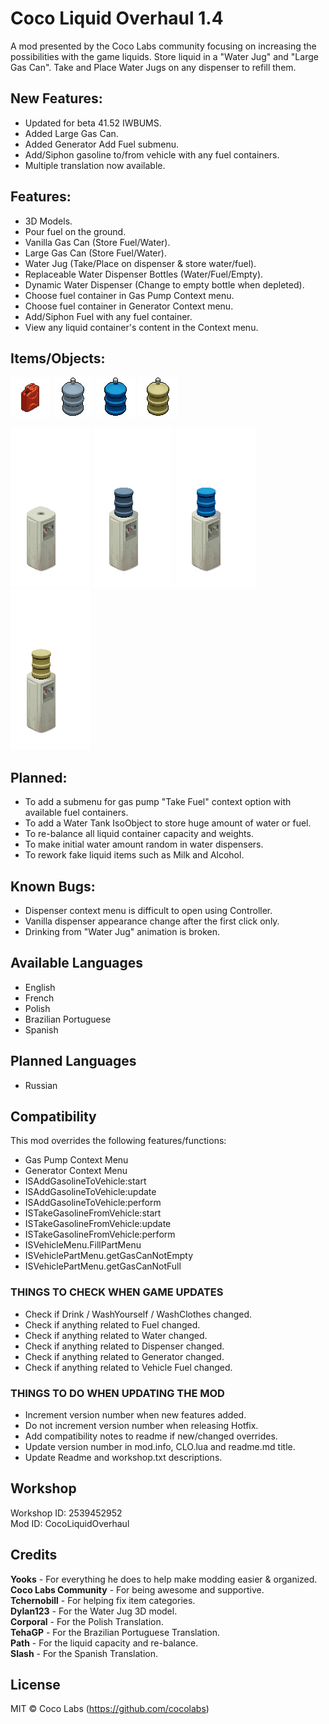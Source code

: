 # Coco Liquid Overhaul 1.4
A mod presented by the Coco Labs community focusing on increasing the possibilities with the game liquids. Store liquid in a "Water Jug" and "Large Gas Can". Take and Place Water Jugs on any dispenser to refill them.
  
## New Features:
- Updated for beta 41.52 IWBUMS.  
- Added Large Gas Can.  
- Added Generator Add Fuel submenu.  
- Add/Siphon gasoline to/from vehicle with any fuel containers.  
- Multiple translation now available.  
  
## Features:
- 3D Models.  
- Pour fuel on the ground.  
- Vanilla Gas Can (Store Fuel/Water).  
- Large Gas Can (Store Fuel/Water).  
- Water Jug (Take/Place on dispenser & store water/fuel).  
- Replaceable Water Dispenser Bottles (Water/Fuel/Empty).  
- Dynamic Water Dispenser (Change to empty bottle when depleted).  
- Choose fuel container in Gas Pump Context menu.  
- Choose fuel container in Generator Context menu.  
- Add/Siphon Fuel with any fuel container.  
- View any liquid container's content in the Context menu.  

## Items/Objects:
![Large Gas Can](https://github.com/cocolabs/pz-liquid-overhaul/blob/master/media/textures/Item_Coco_LargePetrolCan.png?raw=true)
![Empty Water Jug](https://github.com/cocolabs/pz-liquid-overhaul/blob/master/media/textures/Item_Coco_WaterGallonEmpty.png?raw=true)
![Water Jug](https://github.com/cocolabs/pz-liquid-overhaul/blob/master/media/textures/Item_Coco_WaterGallonFull.png?raw=true)
![Water Jug with fuel](https://github.com/cocolabs/pz-liquid-overhaul/blob/master/media/textures/Item_Coco_WaterGallonPetrol.png?raw=true)
  
![Empty Dispenser](https://github.com/cocolabs/pz-liquid-overhaul/blob/master/resources/BigWaterBottle/Dispenser/New3D/location_business_office_generic_01_48_empty.png?raw=true)
![Empty Bottle Dispenser](https://github.com/cocolabs/pz-liquid-overhaul/blob/master/resources/BigWaterBottle/Dispenser/New3D/location_business_office_generic_01_48_bottle.png?raw=true)
![Water Dispenser](https://github.com/cocolabs/pz-liquid-overhaul/blob/master/resources/BigWaterBottle/Dispenser/New3D/location_business_office_generic_01_48_water.png?raw=true)
![Fuel Dispenser](https://github.com/cocolabs/pz-liquid-overhaul/blob/master/resources/BigWaterBottle/Dispenser/New3D/location_business_office_generic_01_48_fuel.png?raw=true)
  
## Planned:
- To add a submenu for gas pump "Take Fuel" context option with available fuel containers.
- To add a Water Tank IsoObject to store huge amount of water or fuel.  
- To re-balance all liquid container capacity and weights.  
- To make initial water amount random in water dispensers.  
- To rework fake liquid items such as Milk and Alcohol.  
  
## Known Bugs:
- Dispenser context menu is difficult to open using Controller.
- Vanilla dispenser appearance change after the first click only.  
- Drinking from "Water Jug" animation is broken.  
  
## Available Languages
- English
- French
- Polish
- Brazilian Portuguese
- Spanish
  
## Planned Languages
- Russian
  
## Compatibility  
This mod overrides the following features/functions:  
- Gas Pump Context Menu  
- Generator Context Menu  
- ISAddGasolineToVehicle:start  
- ISAddGasolineToVehicle:update  
- ISAddGasolineToVehicle:perform  
- ISTakeGasolineFromVehicle:start  
- ISTakeGasolineFromVehicle:update  
- ISTakeGasolineFromVehicle:perform  
- ISVehicleMenu.FillPartMenu  
- ISVehiclePartMenu.getGasCanNotEmpty  
- ISVehiclePartMenu.getGasCanNotFull  
  
### THINGS TO CHECK WHEN GAME UPDATES  
- Check if Drink / WashYourself / WashClothes changed.  
- Check if anything related to Fuel changed.  
- Check if anything related to Water changed.  
- Check if anything related to Dispenser changed.  
- Check if anything related to Generator changed.  
- Check if anything related to Vehicle Fuel changed.  
  
### THINGS TO DO WHEN UPDATING THE MOD  
- Increment version number when new features added.
- Do not increment version number when releasing Hotfix.
- Add compatibility notes to readme if new/changed overrides.  
- Update version number in mod.info, CLO.lua and readme.md title.  
- Update Readme and workshop.txt descriptions.  
  
## Workshop
Workshop ID: 2539452952  
Mod ID: CocoLiquidOverhaul  
  
## Credits  
**Yooks** - For everything he does to help make modding easier & organized.  
**Coco Labs Community** - For being awesome and supportive.  
**Tchernobill** - For helping fix item categories.  
**Dylan123** - For the Water Jug 3D model.  
**Corporal** - For the Polish Translation.  
**TehaGP** - For the Brazilian Portuguese Translation.  
**Path** - For the liquid capacity and re-balance.  
**Slash** - For the Spanish Translation.  
  
## License
  
MIT © Coco Labs (https://github.com/cocolabs)
  